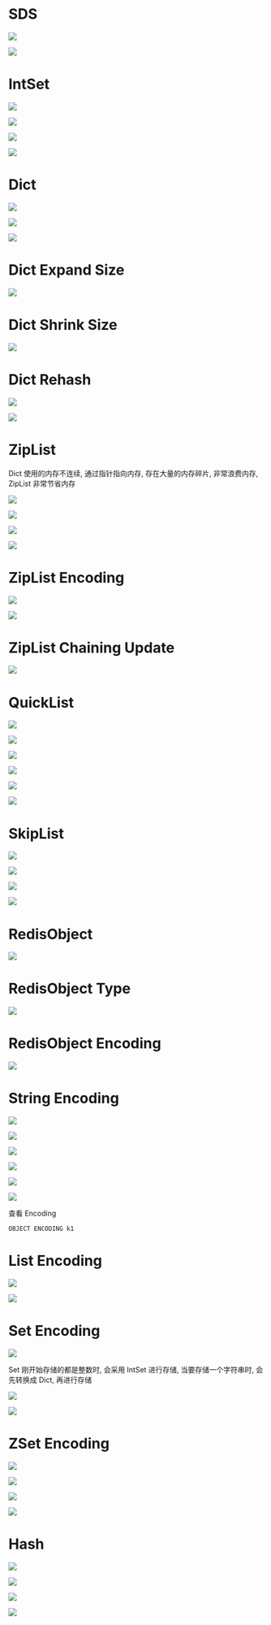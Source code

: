 # SDS

![](https://note-sun.oss-cn-shanghai.aliyuncs.com/image/202401221742538.png)

![](https://note-sun.oss-cn-shanghai.aliyuncs.com/image/202401221742539.png)

# IntSet

![](https://note-sun.oss-cn-shanghai.aliyuncs.com/image/202401221742540.png)

![](https://note-sun.oss-cn-shanghai.aliyuncs.com/image/202401221742541.png)

![](https://note-sun.oss-cn-shanghai.aliyuncs.com/image/202401221742543.png)

![](https://note-sun.oss-cn-shanghai.aliyuncs.com/image/202401221742544.png)

# Dict

![](https://note-sun.oss-cn-shanghai.aliyuncs.com/image/202401221742545.png)

![](https://note-sun.oss-cn-shanghai.aliyuncs.com/image/202401221742546.png)

![](https://note-sun.oss-cn-shanghai.aliyuncs.com/image/202401221742547.png)

# Dict Expand Size

![](https://note-sun.oss-cn-shanghai.aliyuncs.com/image/202401221742548.png)

# Dict Shrink Size

![](https://note-sun.oss-cn-shanghai.aliyuncs.com/image/202401221742549.png)

# Dict Rehash

![](https://note-sun.oss-cn-shanghai.aliyuncs.com/image/202401221742550.png)

![](https://note-sun.oss-cn-shanghai.aliyuncs.com/image/202401221742551.png)

# ZipList

Dict 使用的内存不连续, 通过指针指向内存, 存在大量的内存碎片, 非常浪费内存, ZipList 非常节省内存

![](https://note-sun.oss-cn-shanghai.aliyuncs.com/image/202401221742552.png)

![](https://note-sun.oss-cn-shanghai.aliyuncs.com/image/202401221742553.png)

![](https://note-sun.oss-cn-shanghai.aliyuncs.com/image/202401221742554.png)

![](https://note-sun.oss-cn-shanghai.aliyuncs.com/image/202401221742555.png)

# ZipList Encoding

![](https://note-sun.oss-cn-shanghai.aliyuncs.com/image/202401221742556.png)

![](https://note-sun.oss-cn-shanghai.aliyuncs.com/image/202401221742557.png)

# ZipList Chaining Update

![](https://note-sun.oss-cn-shanghai.aliyuncs.com/image/202401221742558.png)

# QuickList

![](https://note-sun.oss-cn-shanghai.aliyuncs.com/image/202401221742559.png)

![](https://note-sun.oss-cn-shanghai.aliyuncs.com/image/202401221742560.png)

![](https://note-sun.oss-cn-shanghai.aliyuncs.com/image/202401221742561.png)

![](https://note-sun.oss-cn-shanghai.aliyuncs.com/image/202401221742562.png)

![](https://note-sun.oss-cn-shanghai.aliyuncs.com/image/202401221742563.png)

![](https://note-sun.oss-cn-shanghai.aliyuncs.com/image/202401221742564.png)

# SkipList

![](https://note-sun.oss-cn-shanghai.aliyuncs.com/image/202401221742565.png)

![](https://note-sun.oss-cn-shanghai.aliyuncs.com/image/202401221742566.png)

![](https://note-sun.oss-cn-shanghai.aliyuncs.com/image/202401221742567.png)

![](https://note-sun.oss-cn-shanghai.aliyuncs.com/image/202401221742568.png)

# RedisObject

![](https://note-sun.oss-cn-shanghai.aliyuncs.com/image/202401221742569.png)

# RedisObject Type

![](https://note-sun.oss-cn-shanghai.aliyuncs.com/image/202401221742570.png)

# RedisObject Encoding

![](https://note-sun.oss-cn-shanghai.aliyuncs.com/image/202401221742571.png)

# String Encoding

![](https://note-sun.oss-cn-shanghai.aliyuncs.com/image/202401221742572.png)

![](https://note-sun.oss-cn-shanghai.aliyuncs.com/image/202401221742573.png)

![](https://note-sun.oss-cn-shanghai.aliyuncs.com/image/202401221742574.png)

![](https://note-sun.oss-cn-shanghai.aliyuncs.com/image/202401221742575.png)

![](https://note-sun.oss-cn-shanghai.aliyuncs.com/image/202401221742576.png)

![](https://note-sun.oss-cn-shanghai.aliyuncs.com/image/202401221742577.png)

查看 Encoding

```
OBJECT ENCODING k1
```

# List Encoding

![](https://note-sun.oss-cn-shanghai.aliyuncs.com/image/202401221742578.png)

![](https://note-sun.oss-cn-shanghai.aliyuncs.com/image/202401221742579.png)

# Set Encoding

![](https://note-sun.oss-cn-shanghai.aliyuncs.com/image/202401221742580.png)

Set 刚开始存储的都是整数时, 会采用 IntSet 进行存储, 当要存储一个字符串时, 会先转换成 Dict, 再进行存储

![](https://note-sun.oss-cn-shanghai.aliyuncs.com/image/202401221742581.png)

![](https://note-sun.oss-cn-shanghai.aliyuncs.com/image/202401221742582.png)

# ZSet Encoding

![](https://note-sun.oss-cn-shanghai.aliyuncs.com/image/202401221742583.png)

![](https://note-sun.oss-cn-shanghai.aliyuncs.com/image/202401221742585.png)

![](https://note-sun.oss-cn-shanghai.aliyuncs.com/image/202401221742586.png)

![](https://note-sun.oss-cn-shanghai.aliyuncs.com/image/202401221742587.png)

# Hash

![](https://note-sun.oss-cn-shanghai.aliyuncs.com/image/202401221742588.png)

![](https://note-sun.oss-cn-shanghai.aliyuncs.com/image/202401221742589.png)

![](https://note-sun.oss-cn-shanghai.aliyuncs.com/image/202401221742590.png)

![](https://note-sun.oss-cn-shanghai.aliyuncs.com/image/202401221742591.png)

